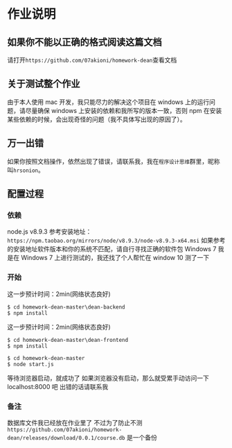 # 作业说明
## 如果你不能以正确的格式阅读这篇文档
请打开`https://github.com/07akioni/homework-dean`查看文档
## 关于测试整个作业
由于本人使用 mac 开发，我只能尽力的解决这个项目在 windows 上的运行问题，请尽量确保 windows 上安装的依赖和我所写的版本一致，否则 npm 在安装某些依赖的时候，会出现奇怪的问题（我不具体写出现的原因了）。
## 万一出错
如果你按照文档操作，依然出现了错误，请联系我，我在`程序设计思维`群里，昵称叫`hrsonion`。
## 配置过程
### 依赖
node.js v8.9.3 参考安装地址：`https://npm.taobao.org/mirrors/node/v8.9.3/node-v8.9.3-x64.msi`
如果参考的安装地址软件版本和你的系统不匹配，请自行寻找正确的软件包
Windows 7 我是在 Windows 7 上进行测试的，我还找了个人帮忙在 window 10 测了一下
### 开始
这一步预计时间：2min(网络状态良好)
```
$ cd homework-dean-master\dean-backend
$ npm install
```
这一步预计时间：2min(网络状态良好)
```
$ cd homework-dean-master\dean-frontend
$ npm install
```
```
$ cd homework-dean-master
$ node start.js
```
等待浏览器启动，就成功了
如果浏览器没有启动，那么就受累手动访问一下 localhost:8000 吧
出错的话请联系我
### 备注
数据库文件我已经放在作业里了
不过为了防止不测 `https://github.com/07akioni/homework-dean/releases/download/0.0.1/course.db` 是一个备份
